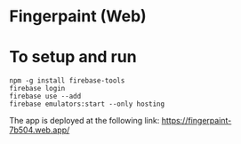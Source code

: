 # Fingerpaint (Web)
# To setup and run
`npm -g install firebase-tools` \
`firebase login` \
`firebase use --add` \
`firebase emulators:start --only hosting`


The app is deployed at the following link:
https://fingerpaint-7b504.web.app/

